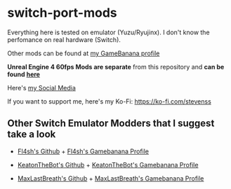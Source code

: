 # switch-port-mods

Everything here is tested on emulator (Yuzu/Ryujinx). I don't know the perfomance on real hardware (Switch).

Other mods can be found at [my GameBanana profile](https://gamebanana.com/members/2745830)

**Unreal Engine 4 60fps Mods are separate** from this repository and **can be found [here](https://github.com/StevensND/ue4-emuswitch-60fps/tree/main)**

Here's [my Social Media](https://linktr.ee/stevensmods)

If you want to support me, here's my Ko-Fi: https://ko-fi.com/stevenss

## Other Switch Emulator Modders that I suggest take a look

- [Fl4sh's Github](https://github.com/Fl4sh9174/Switch-Ultrawide-Mods) + [Fl4sh's Gamebanana Profile](https://gamebanana.com/members/3083977)

- [KeatonTheBot's Github](https://github.com/KeatonTheBot/switch-pchtxt-mods) + [KeatonTheBot's Gamebanana Profile](https://gamebanana.com/members/2739690)

- [MaxLastBreath's Github](https://github.com/MaxLastBreath) + [MaxLastBreath's Gamebanana Profile](https://gamebanana.com/members/2745192)